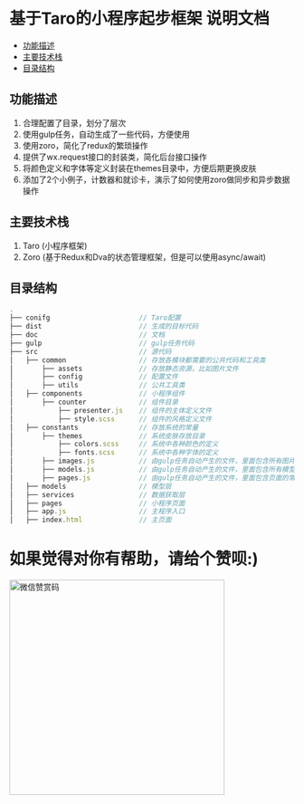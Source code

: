 # 基于Taro的小程序起步框架 说明文档

- [功能描述](#功能描述)
- [主要技术栈](#主要技术栈)
- [目录结构](#目录结构)

## 功能描述

1. 合理配置了目录，划分了层次
2. 使用gulp任务，自动生成了一些代码，方便使用
3. 使用zoro，简化了redux的繁琐操作
4. 提供了wx.request接口的封装类，简化后台接口操作
5. 将颜色定义和字体等定义封装在themes目录中，方便后期更换皮肤
6. 添加了2个小例子，计数器和就诊卡，演示了如何使用zoro做同步和异步数据操作

## 主要技术栈

1. Taro (小程序框架)
2. Zoro (基于Redux和Dva的状态管理框架，但是可以使用async/await)

## 目录结构

```js
.
├── conifg                      // Taro配置
├── dist                        // 生成的目标代码
├── doc                         // 文档
├── gulp                        // gulp任务代码
├── src                         // 源代码
│   ├── common                  // 存放各模块都需要的公共代码和工具类
│       ├── assets              // 存放静态资源，比如图片文件
│       ├── config              // 配置文件
│       ├── utils               // 公共工具类
│   ├── components              // 小程序组件
│       ├── counter             // 组件目录
│           ├── presenter.js    // 组件的主体定义文件
│           ├── style.scss      // 组件的风格定义文件
│   ├── constants               // 存放系统的常量
│       ├── themes              // 系统皮肤存放目录
│           ├── colors.scss     // 系统中各种颜色的定义
│           ├── fonts.scss      // 系统中各种字体的定义
│       ├── images.js           // 由gulp任务自动产生的文件，里面包含所有图片的引用
│       ├── models.js           // 由gulp任务自动产生的文件，里面包含所有模型的namespace常量定义
│       ├── pages.js            // 由gulp任务自动产生的文件，里面包含页面的常量定义
│   ├── models                  // 模型层
│   ├── services                // 数据获取层
│   ├── pages                   // 小程序页面
│   ├── app.js                  // 主程序入口
│   ├── index.html              // 主页面

```


# 如果觉得对你有帮助，请给个赞呗:)
<p align="left"><img src="https://github.com/qinyang1980/income_tax/blob/master/doc/reward.jpg" alt="微信赞赏码" width="380" height="380">
